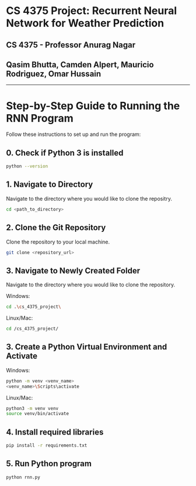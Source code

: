 # CS 4375 Project: Recurrent Neural Network for Weather Prediction
## CS 4375 - Professor Anurag Nagar
## Qasim Bhutta, Camden Alpert, Mauricio Rodriguez, Omar Hussain

---

# Step-by-Step Guide to Running the RNN Program

Follow these instructions to set up and run the program:
## 0. Check if Python 3 is installed
```bash
python --version
```

## 1. Navigate to Directory
Navigate to the directory where you would like to clone the repositry.
```bash
cd <path_to_directory>
```

## 2. Clone the Git Repository
Clone the repository to your local machine.
```bash
git clone <repository_url>
```
## 3. Navigate to Newly Created Folder
Navigate to the directory where you would like to clone the repository.

Windows:
```bash
cd .\cs_4375_project\
```
Linux/Mac:
```bash
cd /cs_4375_project/
```

## 3. Create a Python Virtual Environment and Activate

Windows:
```bash
python -m venv <venv_name>
<venv_name>\Scripts\activate
```

Linux/Mac:
```bash
python3 -m venv venv
source venv/bin/activate
```

## 4. Install required libraries
```bash
pip install -r requirements.txt
```

## 5. Run Python program
```bash
python rnn.py
```
